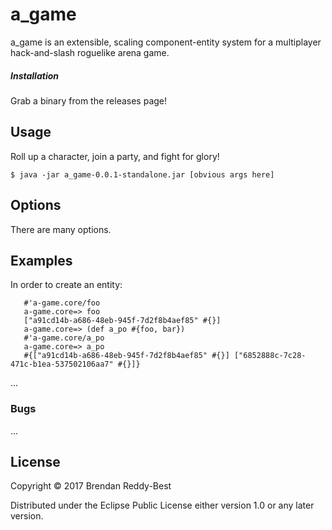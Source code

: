 # a_game

a_game is an extensible, scaling component-entity system for a multiplayer hack-and-slash roguelike arena game.


##### Installation

Grab a binary from the releases page!

## Usage

Roll up a character, join a party, and fight for glory!

    $ java -jar a_game-0.0.1-standalone.jar [obvious args here]

## Options

There are many options.

## Examples
In order to create an entity:
  ```a-game.core=> (def foo (actors.agent/_entity))
     #'a-game.core/foo
     a-game.core=> foo
     ["a91cd14b-a686-48eb-945f-7d2f8b4aef85" #{}]
     a-game.core=> (def a_po #{foo, bar})
     #'a-game.core/a_po
     a-game.core=> a_po
     #{["a91cd14b-a686-48eb-945f-7d2f8b4aef85" #{}] ["6852888c-7c28-471c-b1ea-537502106aa7" #{}]}
```

...

### Bugs

...

## License

Copyright © 2017 Brendan Reddy-Best

Distributed under the Eclipse Public License either version 1.0 or any later version.
